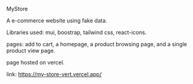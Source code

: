 MyStore

A e-commerce website using fake data.

Libraries used: mui, boostrap, tailwind css, react-icons.

pages: add to cart, a homepage, a product browsing page, and a single product view page.

page hosted on vercel.

link: https://my-store-vert.vercel.app/
